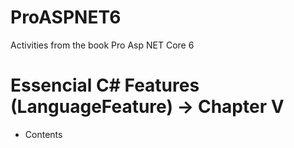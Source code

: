 # ProASPNET6
Activities from the book Pro Asp NET Core 6


# Essencial C# Features (LanguageFeature) -> Chapter V
 * Contents 
